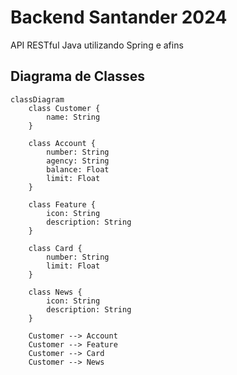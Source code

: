 # Backend Santander 2024
API RESTful Java utilizando Spring e afins

## Diagrama de Classes

```mermaid
classDiagram
    class Customer {
        name: String
    }

    class Account {
        number: String
        agency: String
        balance: Float
        limit: Float
    }

    class Feature {
        icon: String
        description: String
    }

    class Card {
        number: String
        limit: Float
    }

    class News {
        icon: String
        description: String
    }

    Customer --> Account
    Customer --> Feature
    Customer --> Card
    Customer --> News

```
